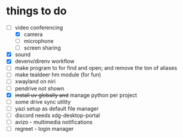 # things to do

- [ ] video conferencing
  - [x] camera
  - [ ] microphone
  - [ ] screen sharing
- [x] sound
- [x] devenv/direnv workflow
- [ ] make program to for find and open; and remove the ton of aliases
- [ ] make tealdeer hm module (for fun)
- [ ] xwayland on niri
- [ ] pendrive not shown
- [x] ~~install uv globally and~~ manage python per project
- [ ] some drive sync utility
- [ ] yazi setup as default file manager
- [ ] discord needs xdg-desktop-portal
- [ ] avizo - multimedia notifications
- [ ] regreet - login manager